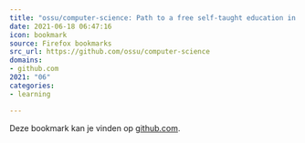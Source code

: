 ```yaml
---
title: "ossu/computer-science: Path to a free self-taught education in Computer Science!"
date: 2021-06-18 06:47:16
icon: bookmark
source: Firefox bookmarks
src_url: https://github.com/ossu/computer-science
domains:
- github.com
2021: "06"
categories:
- learning

---
```

Deze bookmark kan je vinden op [github.com](https://github.com/ossu/computer-science).
